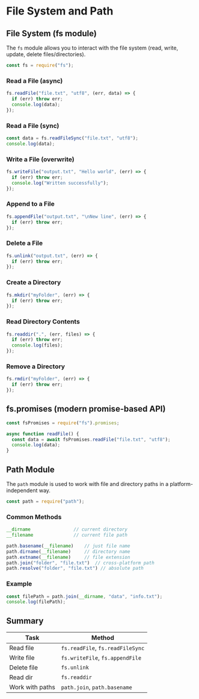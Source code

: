 # File System and Path

## File System (fs module)

The `fs` module allows you to interact with the file system (read, write, update, delete files/directories).

```js
const fs = require("fs");
```

### Read a File (async)

```js
fs.readFile("file.txt", "utf8", (err, data) => {
  if (err) throw err;
  console.log(data);
});
```

### Read a File (sync)

```js
const data = fs.readFileSync("file.txt", "utf8");
console.log(data);
```

### Write a File (overwrite)

```js
fs.writeFile("output.txt", "Hello world", (err) => {
  if (err) throw err;
  console.log("Written successfully");
});
```

### Append to a File

```js
fs.appendFile("output.txt", "\nNew line", (err) => {
  if (err) throw err;
});
```

### Delete a File

```js
fs.unlink("output.txt", (err) => {
  if (err) throw err;
});
```

### Create a Directory

```js
fs.mkdir("myFolder", (err) => {
  if (err) throw err;
});
```

### Read Directory Contents

```js
fs.readdir(".", (err, files) => {
  if (err) throw err;
  console.log(files);
});
```

### Remove a Directory

```js
fs.rmdir("myFolder", (err) => {
  if (err) throw err;
});
```

## fs.promises (modern promise-based API)

```js
const fsPromises = require("fs").promises;

async function readFile() {
  const data = await fsPromises.readFile("file.txt", "utf8");
  console.log(data);
}
```

## Path Module

The `path` module is used to work with file and directory paths in a platform-independent way.

```js
const path = require("path");
```

### Common Methods

```js
__dirname                // current directory
__filename               // current file path

path.basename(__filename)    // just file name
path.dirname(__filename)     // directory name
path.extname(__filename)     // file extension
path.join("folder", "file.txt")  // cross-platform path
path.resolve("folder", "file.txt") // absolute path
```

### Example

```js
const filePath = path.join(__dirname, "data", "info.txt");
console.log(filePath);
```

## Summary

| Task            | Method                           |
| --------------- | -------------------------------- |
| Read file       | `fs.readFile`, `fs.readFileSync` |
| Write file      | `fs.writeFile`, `fs.appendFile`  |
| Delete file     | `fs.unlink`                      |
| Read dir        | `fs.readdir`                     |
| Work with paths | `path.join`, `path.basename`     |
